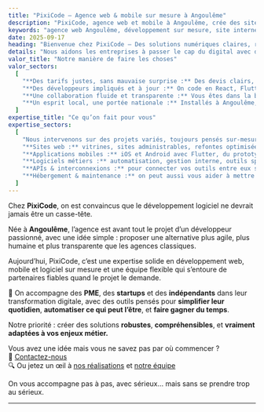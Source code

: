 ```yaml
---
title: "PixiCode – Agence web & mobile sur mesure à Angoulême"
description: "PixiCode, agence web et mobile à Angoulême, crée des sites, apps et logiciels sur mesure pour startups, PME et indépendants."
keywords: "agence web Angoulême, développement sur mesure, site internet, app mobile, freelance développeur, logiciel métier, création de site, PixiCode, transformation digitale"
date: 2025-09-17
heading: "Bienvenue chez PixiCode – Des solutions numériques claires, robustes et à votre image."
details: "Nous aidons les entreprises à passer le cap du digital avec des solutions techniques fiables, évolutives et surtout alignées avec leurs objectifs. Chez PixiCode, pas de jargon inutile, pas de surprise dans les devis : juste une vraie collaboration, un bon code, et des projets menés avec le sourire."
valor_title: "Notre manière de faire les choses"
valor_sectors:
  [
    "**Des tarifs justes, sans mauvaise surprise :** Des devis clairs, adaptés à votre budget, sans rogner sur la qualité.",
    "**Des développeurs impliqués et à jour :** On code en React, Flutter, Python, Node.js... mais surtout, on choisit la bonne techno pour chaque besoin.",
    "**Une collaboration fluide et transparente :** Vous êtes dans la boucle à chaque étape. Communication directe, livraisons régulières, écoute réelle.",
    "**Un esprit local, une portée nationale :** Installés à Angoulême, on accompagne des clients partout en France – toujours avec la même réactivité.",
  ]
expertise_title: "Ce qu’on fait pour vous"
expertise_sectors:
  [
    "Nous intervenons sur des projets variés, toujours pensés sur-mesure :",
    "**Sites web :** vitrines, sites administrables, refontes optimisées pour le SEO.",
    "**Applications mobiles :** iOS et Android avec Flutter, du prototype au store.",
    "**Logiciels métiers :** automatisation, gestion interne, outils spécifiques à votre activité.",
    "**APIs & interconnexions :** pour connecter vos outils entre eux sans friction.",
    "**Hébergement & maintenance :** on peut aussi vous aider à mettre en ligne et à garder votre outil performant.",
  ]
---
```


Chez **PixiCode**, on est convaincus que le développement logiciel ne devrait jamais être un casse-tête.

Née à **Angoulême**, l’agence est avant tout le projet d’un développeur passionné, avec une idée simple : proposer une alternative plus agile, plus humaine et plus transparente que les agences classiques.

Aujourd’hui, PixiCode, c’est une expertise solide en développement web, mobile et logiciel sur mesure et une équipe flexible qui s’entoure de partenaires fiables quand le projet le demande.

🎯 On accompagne des **PME**, des **startups** et des **indépendants** dans leur transformation digitale, avec des outils pensés pour **simplifier leur quotidien**, **automatiser ce qui peut l’être**, et **faire gagner du temps**.

Notre priorité : créer des solutions **robustes**, **compréhensibles**, et **vraiment adaptées à vos enjeux métier.**

Vous avez une idée mais vous ne savez pas par où commencer ?  
📩 [Contactez-nous](/contact)  
🔍 Ou jetez un œil à [nos réalisations](/portfolio) et [notre équipe](/team)

On vous accompagne pas à pas, avec sérieux… mais sans se prendre trop au sérieux.

---
